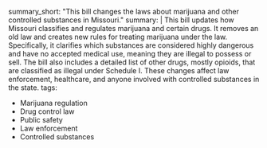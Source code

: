 summary_short: "This bill changes the laws about marijuana and other controlled substances in Missouri."
summary: |
  This bill updates how Missouri classifies and regulates marijuana and certain drugs. It removes an old law and creates new rules for treating marijuana under the law. Specifically, it clarifies which substances are considered highly dangerous and have no accepted medical use, meaning they are illegal to possess or sell. The bill also includes a detailed list of other drugs, mostly opioids, that are classified as illegal under Schedule I. These changes affect law enforcement, healthcare, and anyone involved with controlled substances in the state.
tags:
  - Marijuana regulation
  - Drug control law
  - Public safety
  - Law enforcement
  - Controlled substances
